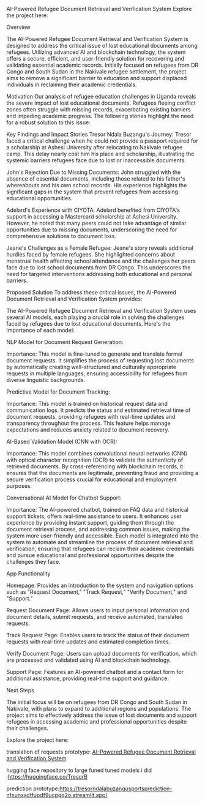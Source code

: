 AI-Powered Refugee Document Retrieval and Verification System
Explore the project here:


Overview

The AI-Powered Refugee Document Retrieval and Verification System is designed to address the critical issue of lost educational documents among refugees. Utilizing advanced AI and blockchain technology, the system offers a secure, efficient, and user-friendly solution for recovering and validating essential academic records. Initially focused on refugees from DR Congo and South Sudan in the Nakivale refugee settlement, the project aims to remove a significant barrier to education and support displaced individuals in reclaiming their academic credentials.

Motivation
Our analysis of refugee education challenges in Uganda reveals the severe impact of lost educational documents. Refugees fleeing conflict zones often struggle with missing records, exacerbating existing barriers and impeding academic progress. The following stories highlight the need for a robust solution to this issue:

Key Findings and Impact Stories
Tresor Ndala Buzangu's Journey: Tresor faced a critical challenge when he could not provide a passport required for a scholarship at Ashesi University after relocating to Nakivale refugee camp. This delay nearly cost him his place and scholarship, illustrating the systemic barriers refugees face due to lost or inaccessible documents.

John's Rejection Due to Missing Documents: John struggled with the absence of essential documents, including those related to his father's whereabouts and his own school records. His experience highlights the significant gaps in the system that prevent refugees from accessing educational opportunities.

Adelard's Experience with CIYOTA: Adelard benefited from CIYOTA's support in accessing a Mastercard scholarship at Ashesi University. However, he noted that many peers could not take advantage of similar opportunities due to missing documents, underscoring the need for comprehensive solutions to document loss.

Jeane's Challenges as a Female Refugee: Jeane's story reveals additional hurdles faced by female refugees. She highlighted concerns about menstrual health affecting school attendance and the challenges her peers face due to lost school documents from DR Congo. This underscores the need for targeted interventions addressing both educational and personal barriers.

Proposed Solution
To address these critical issues, the AI-Powered Document Retrieval and Verification System provides:

The AI-Powered Refugee Document Retrieval and Verification System uses several AI models, each playing a crucial role in solving the challenges faced by refugees due to lost educational documents. Here's the importance of each model:

NLP Model for Document Request Generation:

Importance: This model is fine-tuned to generate and translate formal document requests. It simplifies the process of requesting lost documents by automatically creating well-structured and culturally appropriate requests in multiple languages, ensuring accessibility for refugees from diverse linguistic backgrounds.



Predictive Model for Document Tracking:

Importance: This model is trained on historical request data and communication logs. It predicts the status and estimated retrieval time of document requests, providing refugees with real-time updates and transparency throughout the process. This feature helps manage expectations and reduces anxiety related to document recovery.


AI-Based Validation Model (CNN with OCR):

Importance: This model combines convolutional neural networks (CNN) with optical character recognition (OCR) to validate the authenticity of retrieved documents. By cross-referencing with blockchain records, it ensures that the documents are legitimate, preventing fraud and providing a secure verification process crucial for educational and employment purposes.

Conversational AI Model for Chatbot Support:

Importance: The AI-powered chatbot, trained on FAQ data and historical support tickets, offers real-time assistance to users. It enhances user experience by providing instant support, guiding them through the document retrieval process, and addressing common issues, making the system more user-friendly and accessible.
Each model is integrated into the system to automate and streamline the process of document retrieval and verification, ensuring that refugees can reclaim their academic credentials and pursue educational and professional opportunities despite the challenges they face.




App Functionality

Homepage: Provides an introduction to the system and navigation options such as "Request Document," "Track Request," "Verify Document," and "Support."

Request Document Page: Allows users to input personal information and document details, submit requests, and receive automated, translated requests.

Track Request Page: Enables users to track the status of their document requests with real-time updates and estimated completion times.

Verify Document Page: Users can upload documents for verification, which are processed and validated using AI and blockchain technology.

Support Page: Features an AI-powered chatbot and a contact form for additional assistance, providing real-time support and guidance.

Next Steps

The initial focus will be on refugees from DR Congo and South Sudan in Nakivale, with plans to expand to additional regions and populations. The project aims to effectively address the issue of lost documents and support refugees in accessing academic and professional opportunities despite their challenges.

Explore the project here: 

translation of requests prototype: [AI-Powered Refugee Document Retrieval and Verification System](https://ai-powered-refugee-document-retrieval-and-verification-system.streamlit.app/)

hugging face repository to large funed tuned models i did :https://huggingface.co/TresorB

prediction prototype:https://tresorndalabuzangusportsprediction-nfxunxxdtfupdf9ucpgq2o.streamlit.app/







